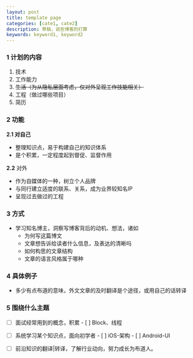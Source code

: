 ```yaml
---
layout: post
title: template page
categories: [cate1, cate2]
description: 草稿，说些博客的打算
keywords: keyword1, keyword2
---
```


### 1 计划的内容

1. 技术
2. 工作能力
3. ~~生活（为从隐私层面考虑，仅对外呈现工作技能相关）~~
4. 工程（做过哪些项目）
5. 简历

### 2 功能

**2.1 对自己**

* 整理知识点，易于构建自己的知识体系
* 是个积累，一定程度起到督促、监督作用

**2.2** 对外

* 作为自媒体的一种，树立个人品牌
* 与同行建立适度的联系、关系，成为业界较知名IP
* 呈现过去做过的工程

### 3 方式

* 学习知名博主，洞察写博客背后的动机、想法，诸如
  * 为何写这篇博文
  * 文章想告诉给读者什么信息，及表达的清晰吗
  * 如何构思的文章结构
  * 文章的语言风格属于哪种

[^为从隐私层面考虑，博客仅对外呈现工作技能相关，个人习惯不在此呈现]: 不要过多暴露自己。

### 4 具体例子

* 多少有点布道的意味，外文文章的及时翻译是个途径，或用自己的话转译


### 5 围绕什么主题

- [ ] 面试经常用到的概念，积累
      - [ ] Block、线程
- [ ] 系统学习某个知识点，面向初学者
      - [ ] iOS-架构
      - [ ] Android-UI
- [ ] 前沿知识的翻译|转译，了解行业动向，努力成长为布道人。













